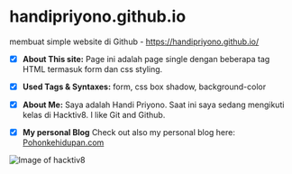 # handipriyono.github.io
membuat simple website di Github - https://handipriyono.github.io/

- [x] **About This site:**
Page ini adalah page single dengan beberapa tag HTML termasuk form dan css styling.

- [x] **Used Tags & Syntaxes:**
form, css box shadow, background-color

- [x] **About Me:**
Saya adalah Handi Priyono. Saat ini saya sedang mengikuti kelas di Hacktiv8. I like Git and Github. 

- [x] **My personal Blog**
Check out also my personal blog here: [Pohonkehidupan.com](http://pohonkehidupan.com)

![Image of hacktiv8](https://handipriyono.github.io/img/instahacktiv.png)

